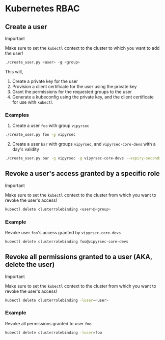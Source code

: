 # Kubernetes RBAC

## Create a user

> [!IMPORTANT]
> Make sure to set the `kubectl` context to the cluster to which you want to add the user!

```bash
./create_user.py <user> -g <group>
```

This will,

1. Create a private key for the user
2. Provision a client certificate for the user using the private key
3. Grant the permissions for the requested groups to the user
4. Generate a kubeconfig using the private key, and the client certificate for use with `kubectl`

### Examples

1. Create a user `foo` with group `vipyrsec`

```bash
./create_user.py foo -g vipyrsec
```

2. Create a user `bar` with groups `vipyrsec`, and `vipyrsec-core-devs` with a day's validity

```bash
./create_user.py bar -g vipyrsec -g vipyrsec-core-devs --expiry-seconds 86400
```

## Revoke a user's access granted by a specific role

> [!IMPORTANT]
> Make sure to set the `kubectl` context to the cluster from which you want to revoke the user's access!

```bash
kubectl delete clusterrolebinding <user>@<group>
```

### Example

Revoke user `foo`'s access granted by `vipyrsec-core-devs`

```bash
kubectl delete clusterrolebinding foo@vipyrsec-core-devs
```

## Revoke all permissions granted to a user (AKA, delete the user)

> [!IMPORTANT]
> Make sure to set the `kubectl` context to the cluster from which you want to revoke the user's access!

```bash
kubectl delete clusterrolebinding -luser=<user>
```

### Example

Revoke all permissions granted to user `foo`

```bash
kubectl delete clusterrolebinding -luser=foo
```
